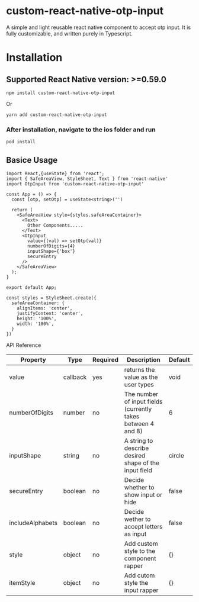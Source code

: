 # custom-react-native-otp-input
A simple and light reusable react native component to accept otp input. It is fully customizable, and written purely in Typescript.

# Installation

## Supported React Native version: >=0.59.0

```
npm install custom-react-native-otp-input
```

Or

```
yarn add custom-react-native-otp-input
```

### After installation, navigate to the ios folder and run

```
pod install
```

## Basice Usage
```
import React,{useState} from 'react';
import { SafeAreaView, StyleSheet, Text } from 'react-native'
import OtpInput from 'custom-react-native-otp-input'

const App = () => {
  const [otp, setOtp] = useState<string>('')
  
  return (
    <SafeAreaView style={styles.safeAreaContainer}>
      <Text>
        Other Components.....
      </Text>
      <OtpInput
        value={(val) => setOtp(val)}
        numberOfDigits={4}
        inputShape={'box'}
        secureEntry
      />
    </SafeAreaView>
  );
}

export default App;

const styles = StyleSheet.create({
  safeAreaContainer: {
    alignItems: 'center',
    justifyContent: 'center',
    height: '100%',
    width: '100%',
  }
})
```

API Reference

| Property      | Type          |  Required | Description | Default |
| ------------- | ------------- | ----------| ------------| ------- |
| value         | callback      |yes        |returns the value as the user types|void|
| numberOfDigits| number        |no        |The number of input fields (currently takes between 4 and 8) | 6 |
| inputShape    | string       |no        |A string to describe desired shape of the input field | circle |
| secureEntry   | boolean      |no        |Decide whether to show input or hide | false |
| includeAlphabets| boolean    |no         |Decide wether to accept letters as input | false |
| style | object |no | Add custom style to the component rapper | {} |
| itemStyle | object | no | Add cutom style the input rapper | {} |

